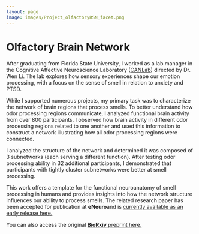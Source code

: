 ```yaml
---
layout: page
image: images/Project_olfactoryRSN_facet.png
---
```

# Olfactory Brain Network

After graduating from Florida State University, I worked as a lab manager in the Cognitive Affective Neuroscience Laboratory ([CANLab][1]) directed by Dr. Wen Li. The lab explores how sensory experiences shape our emotion processing, with a focus on the sense of smell in relation to anxiety and PTSD.

While I supported numerous projects, my primary task was to characterize the network of brain regions that process smells. To better understand how odor processing regions communicate, I analyzed functional brain activity from over 800 participants. I observed how brain activity in different odor processing regions related to one another and used this information to construct a network illustrating how all odor processing regions were connected.

I analyzed the structure of the network and determined it was composed of 3 subnetworks (each serving a different function). After testing odor processing ability in 32 additional participants, I demonstrated that participants with tightly cluster subnetworks were better at smell processing. 

This work offers a template for the functional neuroanatomy of smell processing in humans and provides insights into how the network structure influences our ability to process smells. The related research paper has been accepted for publication at **eNeuro**and is [currently available as an early release here.][3] 

You can also access the original [**BioRxiv** preprint here.][2]

[1]: https://psy.fsu.edu/canlab/
[2]: {{tcama.github.io}}/downloads/Arnold_OlfactoryRSN_bioRxiv_2019.pdf
[3]: https://www.eneuro.org/content/early/2020/05/29/ENEURO.0551-19.2020/tab-article-info
[4]: http://www.rfmri.org/NewPubmedStudies
